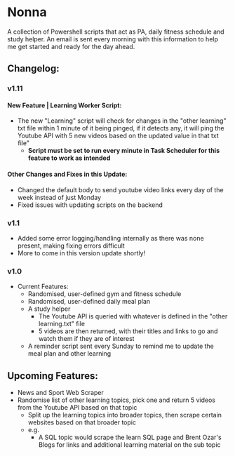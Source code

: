 # Nonna

A collection of Powershell scripts that act as PA, daily fitness schedule and study helper. An email is sent every morning with this information to help me get started and ready for the day ahead.

## Changelog:
### v1.11
#### New Feature | Learning Worker Script:
- The new "Learning" script will check for changes in the "other learning" txt file within 1 minute of it being pinged, if it detects any, it will ping the Youtube API with 5 new videos based on the updated value in that txt file"
    - **Script must be set to run every minute in Task Scheduler for this feature to work as intended**
#### Other Changes and Fixes in this Update:
- Changed the default body to send youtube video links every day of the week instead of just Monday
- Fixed issues with updating scripts on the backend

### v1.1
- Added some error logging/handling internally as there was none present, making fixing errors difficult
- More to come in this version update shortly! 

### v1.0
- Current Features:
    - Randomised, user-defined gym and fitness schedule
    - Randomised, user-defined daily meal plan
    - A study helper
        - The Youtube API is queried with whatever is defined in the "other learning.txt" file 
        - 5 videos are then returned, with their titles and links to go and watch them if they are of interest
    - A reminder script sent every Sunday to remind me to update the meal plan and other learning 


## Upcoming Features:
- News and Sport Web Scraper
- Randomise list of other learning topics, pick one and return 5 videos from the Youtube API based on that topic
    - Split up the learning topics into broader topics, then scrape certain websites based on that broader topic
    - e.g.
        -  A SQL topic would scrape the learn SQL page and Brent Ozar's Blogs for links and additional learning material on the sub topic